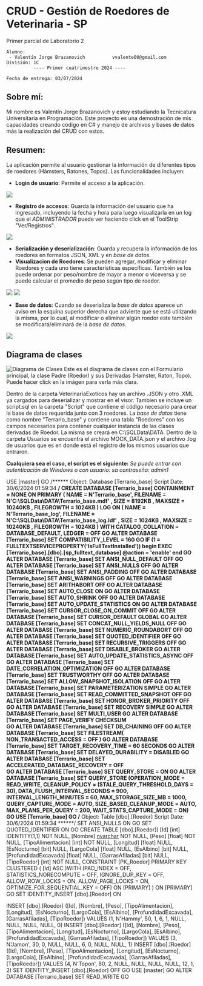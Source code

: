 # CRUD - Gestión de Roedores de Veterinaria - SP
Primer parcial de Laboratorio 2

```
Alumno:
 - Valentín Jorge Brazanovich          vvalente00@gmail.com
División: 1C
          ---- Primer cuatrimestre 2024 ----

Fecha de entrega: 03/07/2024
```

## Sobre mí: 
Mi nombre es Valentín Jorge Brazanovich y estoy estudiando la Tecnicatura Universitaria en Programación. 
Este proyecto es una demostración de mis capacidades creando código en C# y manejo de archivos y bases de datos más la realización del CRUD con estos.

## Resumen: 
La aplicación permite al usuario gestionar la información de diferentes tipos de roedores (Hámsters, Ratones, Topos). Las funcionalidades incluyen:
- **Login de usuario**: Permite el acceso a la aplicación.

![](Capturas/Login.png)


- **Registro de accesos**: Guarda la información del usuario que ha ingresado, incluyendo la fecha y hora para luego visualizarla en un log que el *ADMINISTRADOR*
puede ver haciendo click en el ToolStrip "Ver/Registros".

![](Capturas/RegistroCompleto.png)


- **Serialización y deserialización**: Guarda y recupera la información de los roedores en formatos JSON, XML y en *base de datos*.
- **Visualizacion de Roedores**: Se pueden agregar, modificar y eliminar Roedores y cada uno tiene características específicas.
También se los puede ordenar por peso/nombre de mayor a menor o viceversa y se puede calcular el promedio de peso según tipo de roedor.

![](Capturas/VisualizadorRoedoresCompleto.png)
![](Capturas/NuevosBotonesCompleto.png)


- **Base de datos**: Cuando se deserializa la *base de datos* aparece un aviso en la esquina superior derecha que advierte que se está utilizando la misma, 
por lo cual, al modificar o eliminar algún roedor este también se modificará/eliminará de la *base de datos*.

![](Capturas/VisualizadorRoedoresSQLCompleto.png)



## Diagrama de clases
![Diagrama de Clases](Capturas/DiagramaCompleto.png)
Este es el diagrama de clases con el Formulario principal, la clase Padre (Roedor) y sus Derivadas (Hamster, Raton, Topo).
Puede hacer click en la imágen para verla más clara.


Dentro de la carpeta VeterinariaExoticos hay un archivo .JSON y otro .XML ya cargados para deserializar y mostrar en el visor. Tambien se incluye un script.sql en
la carpeta "Script" que contiene el código necesario para crear la base de datos requerida junto con 3 roedores. La *base de datos* tiene como nombre "Terrario_base"
y contiene una tabla "Roedores" con los campos necesarios para contener cualquier instancia de las clases derivadas de Roedor. La misma se creará en C:\SQLData\DATA.
Dentro de la carpeta Usuarios se encuentra el archivo MOCK_DATA.json y el archivo .log de usuarios que es en donde está el registro de los mismos usuarios que entraron.

**Cualquiera sea el caso, el script es el siguiente:** *Se puede entrar con autenticación de Windows o con usuario: sa contraseña: admin1*

USE [master]
GO
/****** Object:  Database [Terrario_base]    Script Date: 30/6/2024 01:59:34 ******/
CREATE DATABASE [Terrario_base]
 CONTAINMENT = NONE
 ON  PRIMARY 
( NAME = N'Terrario_base', FILENAME = N'C:\SQLData\DATA\Terrario_base.mdf' , SIZE = 8192KB , MAXSIZE = 10240KB , FILEGROWTH = 1024KB )
 LOG ON 
( NAME = N'Terrario_base_log', FILENAME = N'C:\SQLData\DATA\Terrario_base_log.ldf' , SIZE = 1024KB , MAXSIZE = 10240KB , FILEGROWTH = 1024KB )
 WITH CATALOG_COLLATION = DATABASE_DEFAULT, LEDGER = OFF
GO
ALTER DATABASE [Terrario_base] SET COMPATIBILITY_LEVEL = 160
GO
IF (1 = FULLTEXTSERVICEPROPERTY('IsFullTextInstalled'))
begin
EXEC [Terrario_base].[dbo].[sp_fulltext_database] @action = 'enable'
end
GO
ALTER DATABASE [Terrario_base] SET ANSI_NULL_DEFAULT OFF 
GO
ALTER DATABASE [Terrario_base] SET ANSI_NULLS OFF 
GO
ALTER DATABASE [Terrario_base] SET ANSI_PADDING OFF 
GO
ALTER DATABASE [Terrario_base] SET ANSI_WARNINGS OFF 
GO
ALTER DATABASE [Terrario_base] SET ARITHABORT OFF 
GO
ALTER DATABASE [Terrario_base] SET AUTO_CLOSE ON 
GO
ALTER DATABASE [Terrario_base] SET AUTO_SHRINK OFF 
GO
ALTER DATABASE [Terrario_base] SET AUTO_UPDATE_STATISTICS ON 
GO
ALTER DATABASE [Terrario_base] SET CURSOR_CLOSE_ON_COMMIT OFF 
GO
ALTER DATABASE [Terrario_base] SET CURSOR_DEFAULT  GLOBAL 
GO
ALTER DATABASE [Terrario_base] SET CONCAT_NULL_YIELDS_NULL OFF 
GO
ALTER DATABASE [Terrario_base] SET NUMERIC_ROUNDABORT OFF 
GO
ALTER DATABASE [Terrario_base] SET QUOTED_IDENTIFIER OFF 
GO
ALTER DATABASE [Terrario_base] SET RECURSIVE_TRIGGERS OFF 
GO
ALTER DATABASE [Terrario_base] SET  DISABLE_BROKER 
GO
ALTER DATABASE [Terrario_base] SET AUTO_UPDATE_STATISTICS_ASYNC OFF 
GO
ALTER DATABASE [Terrario_base] SET DATE_CORRELATION_OPTIMIZATION OFF 
GO
ALTER DATABASE [Terrario_base] SET TRUSTWORTHY OFF 
GO
ALTER DATABASE [Terrario_base] SET ALLOW_SNAPSHOT_ISOLATION OFF 
GO
ALTER DATABASE [Terrario_base] SET PARAMETERIZATION SIMPLE 
GO
ALTER DATABASE [Terrario_base] SET READ_COMMITTED_SNAPSHOT OFF 
GO
ALTER DATABASE [Terrario_base] SET HONOR_BROKER_PRIORITY OFF 
GO
ALTER DATABASE [Terrario_base] SET RECOVERY SIMPLE 
GO
ALTER DATABASE [Terrario_base] SET  MULTI_USER 
GO
ALTER DATABASE [Terrario_base] SET PAGE_VERIFY CHECKSUM  
GO
ALTER DATABASE [Terrario_base] SET DB_CHAINING OFF 
GO
ALTER DATABASE [Terrario_base] SET FILESTREAM( NON_TRANSACTED_ACCESS = OFF ) 
GO
ALTER DATABASE [Terrario_base] SET TARGET_RECOVERY_TIME = 60 SECONDS 
GO
ALTER DATABASE [Terrario_base] SET DELAYED_DURABILITY = DISABLED 
GO
ALTER DATABASE [Terrario_base] SET ACCELERATED_DATABASE_RECOVERY = OFF  
GO
ALTER DATABASE [Terrario_base] SET QUERY_STORE = ON
GO
ALTER DATABASE [Terrario_base] SET QUERY_STORE (OPERATION_MODE = READ_WRITE, CLEANUP_POLICY = (STALE_QUERY_THRESHOLD_DAYS = 30), DATA_FLUSH_INTERVAL_SECONDS = 900, INTERVAL_LENGTH_MINUTES = 60, MAX_STORAGE_SIZE_MB = 1000, QUERY_CAPTURE_MODE = AUTO, SIZE_BASED_CLEANUP_MODE = AUTO, MAX_PLANS_PER_QUERY = 200, WAIT_STATS_CAPTURE_MODE = ON)
GO
USE [Terrario_base]
GO
/****** Object:  Table [dbo].[Roedor]    Script Date: 30/6/2024 01:59:34 ******/
SET ANSI_NULLS ON
GO
SET QUOTED_IDENTIFIER ON
GO
CREATE TABLE [dbo].[Roedor](
	[Id] [int] IDENTITY(1,1) NOT NULL,
	[Nombre] [nvarchar](50) NOT NULL,
	[Peso] [float] NOT NULL,
	[TipoAlimentacion] [int] NOT NULL,
	[Longitud] [float] NULL,
	[EsNocturno] [bit] NULL,
	[LargoCola] [float] NULL,
	[EsAlbino] [bit] NULL,
	[ProfundidadExcavada] [float] NULL,
	[GarrasAfiladas] [bit] NULL,
	[TipoRoedor] [int] NOT NULL,
 CONSTRAINT [PK_Roedor] PRIMARY KEY CLUSTERED 
(
	[Id] ASC
)WITH (PAD_INDEX = OFF, STATISTICS_NORECOMPUTE = OFF, IGNORE_DUP_KEY = OFF, ALLOW_ROW_LOCKS = ON, ALLOW_PAGE_LOCKS = ON, OPTIMIZE_FOR_SEQUENTIAL_KEY = OFF) ON [PRIMARY]
) ON [PRIMARY]
GO
SET IDENTITY_INSERT [dbo].[Roedor] ON 

INSERT [dbo].[Roedor] ([Id], [Nombre], [Peso], [TipoAlimentacion], [Longitud], [EsNocturno], [LargoCola], [EsAlbino], [ProfundidadExcavada], [GarrasAfiladas], [TipoRoedor]) VALUES (1, N'Hammy', 50, 1, 6, 1, NULL, NULL, NULL, NULL, 0)
INSERT [dbo].[Roedor] ([Id], [Nombre], [Peso], [TipoAlimentacion], [Longitud], [EsNocturno], [LargoCola], [EsAlbino], [ProfundidadExcavada], [GarrasAfiladas], [TipoRoedor]) VALUES (3, N'Jamon', 30, 0, NULL, NULL, 6, 0, NULL, NULL, 1)
INSERT [dbo].[Roedor] ([Id], [Nombre], [Peso], [TipoAlimentacion], [Longitud], [EsNocturno], [LargoCola], [EsAlbino], [ProfundidadExcavada], [GarrasAfiladas], [TipoRoedor]) VALUES (4, N'Topon', 80, 2, NULL, NULL, NULL, NULL, 12, 1, 2)
SET IDENTITY_INSERT [dbo].[Roedor] OFF
GO
USE [master]
GO
ALTER DATABASE [Terrario_base] SET  READ_WRITE 
GO

